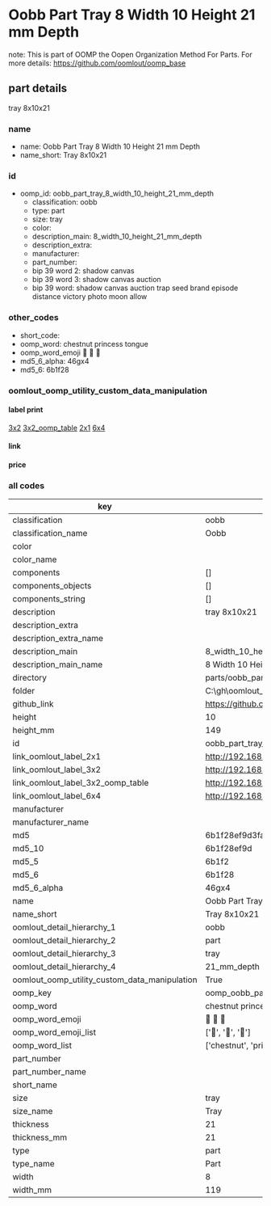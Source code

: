# Oobb Part Tray 8 Width 10 Height 21 mm Depth  

note: This is part of OOMP the Oopen Organization Method For Parts. For more details: https://github.com/oomlout/oomp_base

##  part details
  



tray 8x10x21



### name
* name: Oobb Part Tray 8 Width 10 Height 21 mm Depth
* name_short: Tray 8x10x21 
### id
* oomp_id: oobb_part_tray_8_width_10_height_21_mm_depth
  * classification: oobb
  * type: part
  * size: tray
  * color: 
  * description_main: 8_width_10_height_21_mm_depth
  * description_extra: 
  * manufacturer: 
  * part_number: 
  * bip 39 word 2: shadow canvas
  * bip 39 word 3: shadow canvas auction
  * bip 39 word: shadow canvas auction trap seed brand episode distance victory photo moon allow

### other_codes
* short_code: 
* oomp_word: chestnut princess tongue
* oomp_word_emoji :chestnut: :princess: :tongue:
* md5_6_alpha: 46gx4
* md5_6: 6b1f28






### oomlout_oomp_utility_custom_data_manipulation
#### label print
[3x2](http://192.168.1.245:1112/?label=oomp%2046gx4)
[3x2_oomp_table](http://192.168.1.108:1112/?label=oomp%2046gx4)
[2x1](http://192.168.1.242:1112/?label=oomp%2046gx4)
[6x4](http://192.168.1.55:1112/?label=oomp%2046gx4)    

#### link

                              

#### price







### all codes 
| key | value |  
| --- | --- |  
| classification | oobb |  
| classification_name | Oobb |  
| color |  |  
| color_name |  |  
| components | [] |  
| components_objects | [] |  
| components_string | [] |  
| description | tray 8x10x21 |  
| description_extra |  |  
| description_extra_name |  |  
| description_main | 8_width_10_height_21_mm_depth |  
| description_main_name | 8 Width 10 Height 21 mm Depth |  
| directory | parts/oobb_part_tray_8_width_10_height_21_mm_depth |  
| folder | C:\gh\oomlout_oobb_version_4_generated_parts\parts\oobb_part_tray_8_width_10_height_21_mm_depth |  
| github_link | https://github.com/oomlout/oomlout_oomp_part_src/tree/main/parts/oobb_part_tray_8_width_10_height_21_mm_depth |  
| height | 10 |  
| height_mm | 149 |  
| id | oobb_part_tray_8_width_10_height_21_mm_depth |  
| link_oomlout_label_2x1 | http://192.168.1.242:1112/?label=oomp%2046gx4 |  
| link_oomlout_label_3x2 | http://192.168.1.245:1112/?label=oomp%2046gx4 |  
| link_oomlout_label_3x2_oomp_table | http://192.168.1.108:1112/?label=oomp%2046gx4 |  
| link_oomlout_label_6x4 | http://192.168.1.55:1112/?label=oomp%2046gx4 |  
| manufacturer |  |  
| manufacturer_name |  |  
| md5 | 6b1f28ef9d3fa97c6c617e741dc86e26 |  
| md5_10 | 6b1f28ef9d |  
| md5_5 | 6b1f2 |  
| md5_6 | 6b1f28 |  
| md5_6_alpha | 46gx4 |  
| name | Oobb Part Tray 8 Width 10 Height 21 mm Depth |  
| name_short | Tray 8x10x21  |  
| oomlout_detail_hierarchy_1 | oobb |  
| oomlout_detail_hierarchy_2 | part |  
| oomlout_detail_hierarchy_3 | tray |  
| oomlout_detail_hierarchy_4 | 21_mm_depth |  
| oomlout_oomp_utility_custom_data_manipulation | True |  
| oomp_key | oomp_oobb_part_tray_8_width_10_height_21_mm_depth |  
| oomp_word | chestnut princess tongue |  
| oomp_word_emoji | :chestnut: :princess: :tongue: |  
| oomp_word_emoji_list | [':chestnut:', ':princess:', ':tongue:'] |  
| oomp_word_list | ['chestnut', 'princess', 'tongue'] |  
| part_number |  |  
| part_number_name |  |  
| short_name |  |  
| size | tray |  
| size_name | Tray |  
| thickness | 21 |  
| thickness_mm | 21 |  
| type | part |  
| type_name | Part |  
| width | 8 |  
| width_mm | 119 |  

